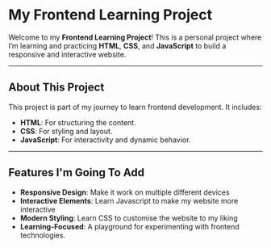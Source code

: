 # My Frontend Learning Project

Welcome to my **Frontend Learning Project**! This is a personal project where I’m learning and practicing **HTML**, **CSS**, and **JavaScript** to build a responsive and interactive website.

---

## About This Project
This project is part of my journey to learn frontend development. It includes:
- **HTML**: For structuring the content.
- **CSS**: For styling and layout.
- **JavaScript**: For interactivity and dynamic behavior.

---

## Features I'm Going To Add
- **Responsive Design**: Make it work on multiple different devices
- **Interactive Elements**: Learn Javascript to make my website more interactive
- **Modern Styling**: Learn CSS to customise the website to my liking
- **Learning-Focused**: A playground for experimenting with frontend technologies.

